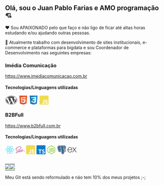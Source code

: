 ## Olá, sou o Juan Pablo Farias e AMO programação :cupid:

:heart: Sou APAIXONADO pelo que faço e não ligo de ficar até altas horas estudando e/ou ajudando outras pessoas.


:hammer: Atualmente trabalho com desenvolvimento de sites institucionais, e-commerce e plataformas para bigdata e sou Coordenador de Desenvolvimento nas seguintes empresas:

### Imédia Comunicação
https://www.imediacomunicacao.com.br

#### Tecnologias/Linguagens utilizadas

<div align="left">
  <img align="center" alt="Juan Pablo Farias - Wordpress" height="30" width="40"
    src="https://raw.githubusercontent.com/devicons/devicon/master/icons/wordpress/wordpress-plain.svg">
  <img align="center" alt="Juan Pablo Farias - HTML" height="30" width="30"
    src="https://raw.githubusercontent.com/devicons/devicon/master/icons/html5/html5-original.svg">
  <img align="center" alt="Juan Pablo Farias - CSS" height="30" width="30"
    src="https://raw.githubusercontent.com/devicons/devicon/master/icons/css3/css3-original.svg">
  <img align="center" alt="Juan Pablo Farias - Javascript" height="30" width="30"
    src="https://raw.githubusercontent.com/devicons/devicon/master/icons/javascript/javascript-plain.svg">
  <img align="center" alt="Juan Pablo Farias - PHP" height="30" width="0"
    src="https://raw.githubusercontent.com/devicons/devicon/master/icons/php/php-plain.svg">
</div>


### B2BFull
https://www.b2bfull.com.br

#### Tecnologias/Linguagens utilizadas

<div align="left">
  <img align="center" alt="Juan Pablo Farias - React" height="30" width="30"
    src="https://raw.githubusercontent.com/devicons/devicon/master/icons/react/react-original.svg">
  <img align="center" alt="Juan Pablo Farias - SASS" height="30" width="30"
    src="https://raw.githubusercontent.com/devicons/devicon/master/icons/sass/sass-original.svg">
  <img align="center" alt="Juan Pablo Farias - Javascript" height="30" width="30"
    src="https://raw.githubusercontent.com/devicons/devicon/master/icons/javascript/javascript-plain.svg">
  <img align="center" alt="Juan Pablo Farias - Ts" height="30" width="30"
    src="https://raw.githubusercontent.com/devicons/devicon/master/icons/typescript/typescript-plain.svg">
  <img align="center" alt="Juan Pablo Farias - NodeJS" height="30" width="30"
    src="https://raw.githubusercontent.com/devicons/devicon/master/icons/nodejs/nodejs-original.svg">
  <img align="center" alt="Juan Pablo Farias - PostgreSQL" height="30" width="30"
    src="https://raw.githubusercontent.com/devicons/devicon/master/icons/postgresql/postgresql-original.svg">
  <img align="center" alt="Juan Pablo Farias - Express" height="30" width="30"
    src="https://raw.githubusercontent.com/devicons/devicon/master/icons/express/express-original.svg">

</div>
<br>

<table cellpadding="0">
  <tr style="padding: 0">
    <td valign="top" style="padding: 0"><a href="https://github.com/juanfariasdev"><img height="200"
          src="https://github-readme-stats.vercel.app/api?username=juanfariasdev&show_icons=true&theme=dark&include_all_commits=true&count_private=true"></a>
    </td>
    <td valign="top" style="padding: 0">
      <a href="https://github.com/juanfariasdev">
        <img height="200"" src="https://github-readme-stats.vercel.app/api/top-langs/?username=juanfariasdev&layout=compact&langs_count=7&theme=dark&count_private=true">
      </a>
    </td>
  </tr>
</table>
                                                                                                                                                     
                                                                                                                                                     
Meu Git está sendo reformulado e não tem 10% dos meus projetos ;-;
